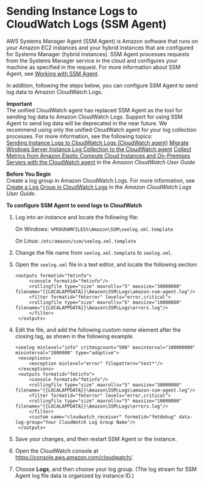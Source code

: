 # Sending Instance Logs to CloudWatch Logs \(SSM Agent\)<a name="monitoring-ssm-agent"></a>

AWS Systems Manager Agent \(SSM Agent\) is Amazon software that runs on your Amazon EC2 instances and your hybrid instances that are configured for Systems Manager \(hybrid instances\)\. SSM Agent processes requests from the Systems Manager service in the cloud and configures your machine as specified in the request\. For more information about SSM Agent, see [Working with SSM Agent](ssm-agent.md)\.

In addition, following the steps below, you can configure SSM Agent to send log data to Amazon CloudWatch Logs\. 

**Important**  
The unified CloudWatch agent has replaced SSM Agent as the tool for sending log data to Amazon CloudWatch Logs\. Support for using SSM Agent to send log data will be deprecated in the near future\. We recommend using only the unified CloudWatch agent for your log collection processes\. For more information, see the following topics:  
[Sending Instance Logs to CloudWatch Logs \(CloudWatch agent\)](monitoring-cloudwatch-agent.md)
[Migrate Windows Server Instance Log Collection to the CloudWatch agent](monitoring-cloudwatch-agent.md#monitoring-cloudwatch-agent-migrate)
[Collect Metrics from Amazon Elastic Compute Cloud Instances and On\-Premises Servers with the CloudWatch agent](https://docs.aws.amazon.com/AmazonCloudWatch/latest/monitoring/Install-CloudWatch-Agent.html) in the *Amazon CloudWatch User Guide*

**Before You Begin**  
Create a log group in Amazon CloudWatch Logs\. For more information, see [Create a Log Group in CloudWatch Logs](https://docs.aws.amazon.com/AmazonCloudWatch/latest/logs/Create-Log-Group.html) in the *Amazon CloudWatch Logs User Guide*\.

**To configure SSM Agent to send logs to CloudWatch**

1. Log into an instance and locate the following file:

   On Windows: `%PROGRAMFILES%\Amazon\SSM\seelog.xml.template`

   On Linux: `/etc/amazon/ssm/seelog.xml.template`

1. Change the file name from `seelog.xml.template` to `seelog.xml`\.

1. Open the `seelog.xml` file in a text editor, and locate the following section:

   ```
   <outputs formatid="fmtinfo">
   		<console formatid="fmtinfo"/>
   		<rollingfile type="size" maxrolls="5" maxsize="30000000" filename="{{LOCALAPPDATA}}\Amazon\SSM\Logs\amazon-ssm-agent.log"/>
   		<filter formatid="fmterror" levels="error,critical">
   		<rollingfile type="size" maxrolls="5" maxsize="10000000" filename="{{LOCALAPPDATA}}\Amazon\SSM\Logs\errors.log"/>
   		</filter>
   	</outputs>
   ```

1. Edit the file, and add the following *custom name* element after the closing </filter> tag, as shown in the following example\.

   ```
   <seelog minlevel="info" critmsgcount="500" maxinterval="100000000" mininterval="2000000" type="adaptive">
   	<exceptions>
   		<exception minlevel="error" filepattern="test*"/>
   	</exceptions>
   	<outputs formatid="fmtinfo">
   		<console formatid="fmtinfo"/>
   		<rollingfile type="size" maxrolls="5" maxsize="30000000" filename="{{LOCALAPPDATA}}\Amazon\SSM\Logs\amazon-ssm-agent.log"/>
   		<filter formatid="fmterror" levels="error,critical">
   		<rollingfile type="size" maxrolls="5" maxsize="10000000" filename="{{LOCALAPPDATA}}\Amazon\SSM\Logs\errors.log"/>
   		</filter>
   		<custom name="cloudwatch_receiver" formatid="fmtdebug" data-log-group="Your CloudWatch Log Group Name"/>
   	</outputs>
   ```

1. Save your changes, and then restart SSM Agent or the instance\.

1. Open the CloudWatch console at [https://console\.aws\.amazon\.com/cloudwatch/](https://console.aws.amazon.com/cloudwatch/)\.

1. Choose **Logs**, and then choose your log group\. \(The log stream for SSM Agent log file data is organized by instance ID\.\)